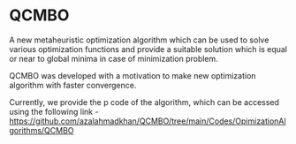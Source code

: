 # QCMBO
A new metaheuristic optimization algorithm which can be used to solve various optimization functions and provide a suitable solution which is equal or near to global minima in case of minimization problem.

QCMBO was developed with a motivation to make new optimization algorithm with faster convergence.

Currently, we provide the p code of the algorithm, which can be accessed using the following link - https://github.com/azalahmadkhan/QCMBO/tree/main/Codes/OpimizationAlgorithms/QCMBO
